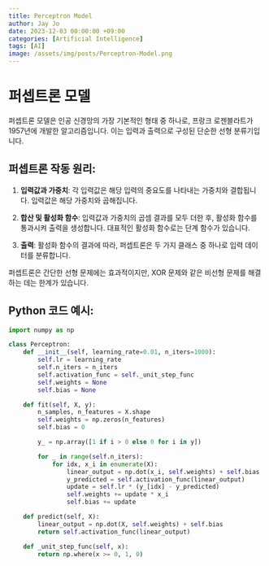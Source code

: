 ```yaml
---
title: Perceptron Model
author: Jay Jo
date: 2023-12-03 00:00:00 +09:00
categories: [Artificial Intelligence]
tags: [AI]
image: /assets/img/posts/Perceptron-Model.png
---
```


# 퍼셉트론 모델

퍼셉트론 모델은 인공 신경망의 가장 기본적인 형태 중 하나로, 프랑크 로젠블라트가 1957년에 개발한 알고리즘입니다. 이는 입력과 출력으로 구성된 단순한 선형 분류기입니다.

## 퍼셉트론 작동 원리:

1. **입력값과 가중치**: 각 입력값은 해당 입력의 중요도를 나타내는 가중치와 결합됩니다. 입력값은 해당 가중치와 곱해집니다.

2. **합산 및 활성화 함수**: 입력값과 가중치의 곱셈 결과를 모두 더한 후, 활성화 함수를 통과시켜 출력을 생성합니다. 대표적인 활성화 함수로는 단계 함수가 있습니다.

3. **출력**: 활성화 함수의 결과에 따라, 퍼셉트론은 두 가지 클래스 중 하나로 입력 데이터를 분류합니다.

퍼셉트론은 간단한 선형 문제에는 효과적이지만, XOR 문제와 같은 비선형 문제를 해결하는 데는 한계가 있습니다.

## Python 코드 예시:

```python
import numpy as np

class Perceptron:
    def __init__(self, learning_rate=0.01, n_iters=1000):
        self.lr = learning_rate
        self.n_iters = n_iters
        self.activation_func = self._unit_step_func
        self.weights = None
        self.bias = None

    def fit(self, X, y):
        n_samples, n_features = X.shape
        self.weights = np.zeros(n_features)
        self.bias = 0

        y_ = np.array([1 if i > 0 else 0 for i in y])

        for _ in range(self.n_iters):
            for idx, x_i in enumerate(X):
                linear_output = np.dot(x_i, self.weights) + self.bias
                y_predicted = self.activation_func(linear_output)
                update = self.lr * (y_[idx] - y_predicted)
                self.weights += update * x_i
                self.bias += update

    def predict(self, X):
        linear_output = np.dot(X, self.weights) + self.bias
        return self.activation_func(linear_output)

    def _unit_step_func(self, x):
        return np.where(x >= 0, 1, 0)
```
